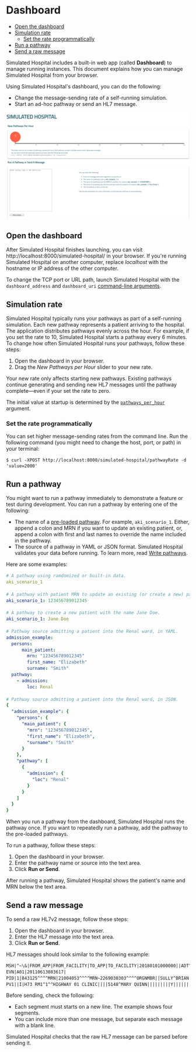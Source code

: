 # Dashboard

-   [Open the dashboard](#open-the-dashboard)
-   [Simulation rate](#simulation-rate)
    *   [Set the rate programmatically](#set-the-rate-programmatically)
-   [Run a pathway](#run-a-pathway)
-   [Send a raw message](#send-a-raw-message)

Simulated Hospital includes a built-in web app (called **Dashboard**) to manage
running instances. This document explains how you can manage Simulated Hospital
from your browser.

Using Simulated Hospital's dashboard, you can do the following:

*   Change the message-sending rate of a self-running simulation.
*   Start an ad-hoc pathway or send an HL7 message.

![The Simulated Hospital control panel](./images/control-panel.png)

## Open the dashboard

After Simulated Hospital finishes launching, you can visit
http://localhost:8000/simulated-hospital/ in your browser. If you're running
Simulated Hospital on another computer, replace _localhost_ with the hostname or
IP address of the other computer.

To change the TCP port or URL path, launch Simulated Hospital with the
`dashboard_address` and `dashboard_uri`
[command-line arguments](./arguments.md#dashboard).

## Simulation rate

Simulated Hospital typically runs your pathways as part of a self-running
simulation. Each new pathway represents a patient arriving to the hospital. The
application distributes pathways evenly across the hour. For example, if you set
the rate to 10, Simulated Hospital starts a pathway every 6 minutes. To change
how often Simulated Hospital runs your pathways, follow these steps:

1.  Open the dashboard in your browser.
1.  Drag the *New Pathways per Hour* slider to your new rate.

Your new rate only affects starting new pathways. Existing pathways continue
generating and sending new HL7 messages until the pathway complete—even if your
set the rate to zero.

The initial value at startup is determined by the
[`pathways_per_hour`](./arguments.md#pathways) argument.

### Set the rate programmatically

You can set higher message-sending rates from the command line. Run the
following command (you might need to change the host, port, or path) in your
terminal:

```shell
$ curl -XPOST http://localhost:8000/simulated-hospital/pathwayRate -d 'value=2000'
```

## Run a pathway

You might want to run a pathway immediately to demonstrate a feature or test
during development. You can run a pathway by entering one of the following:

*   The name of a [pre-loaded pathway](#pre-loaded-pathways). For example,
    `aki_scenario_1`. Either, append a colon and MRN if you want to update an
    existing patient, or, append a colon with first and last names to override
    the name included in the pathway.
*   The source of a pathway in YAML or JSON format. Simulated Hospital validates
    your data before running. To learn more, read
    [Write pathways](./write-pathways.md).

Here are some examples:

```yaml
# A pathway using ramdomized or built-in data.
aki_scenario_1

# A pathway with patient MRN to update an existing (or create a new) patient.
aki_scenario_1: 123456789012345

# A pathway to create a new patient with the name Jane Doe.
aki_scenario_1: Jane Doe

# Pathway source admitting a patient into the Renal ward, in YAML.
admission_example:
  persons:
      main_patient:
        mrn: "123456789012345"
        first_name: "Elizabeth"
        surname: "Smith"
  pathway:
    - admission:
        loc: Renal

# Pathway source admitting a patient into the Renal ward, in JSON.
{
  "admission_example": {
    "persons": {
      "main_patient": {
        "mrn": "123456789012345",
        "first_name": "Elizabeth",
        "surname": "Smith"
      }
    },
    "pathway": [
      {
        "admission": {
          "loc": "Renal"
        }
      }
    ]
  }
}
```

When you run a pathway from the dashboard, Simulated Hospital runs the pathway
once. If you want to repeatedly run a pathway, add the pathway to the pre-loaded
pathways.

To run a pathway, follow these steps:

1.  Open the dashboard in your browser.
1.  Enter the pathway name or source into the text area.
1.  Click **Run or Send**.

After running a pathway, Simulated Hospital shows the patient's name and MRN
below the text area.

## Send a raw message

To send a raw HL7v2 message, follow these steps:

1.  Open the dashboard in your browser.
1.  Enter the HL7 message into the text area.
1.  Click **Run or Send**.

HL7 messages should look similar to the following example:

```txt
MSH|^~\&|FROM_APP|FROM_FACILITY|TO_APP|TO_FACILITY|20180101000000||ADT^A01|20180101000000|P|2.5|
EVN|A01|20110613083617|
PID|1|843125^^^^MRN|21004053^^^^MRN~2269030303^^^^ORGNMBR||SULLY^BRIAN||19611209|M|||123 MAIN ST^^CITY^STATE^12345|
PV1||I|H73 RM1^1^^HIGHWAY 01 CLINIC||||5148^MARY QUINN|||||||||Y||||||||||||||||||||||||||||20180101000000|
```

Before sending, check the following:

*   Each segment must starts on a new line. The example shows four segments.
*   You can include more than one message, but separate each message with a
    blank line.

Simulated Hospital checks that the raw HL7 message can be parsed before sending
it.
